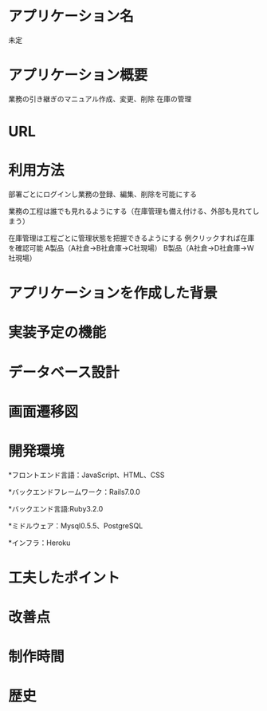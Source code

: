 # アプリケーション名
未定

# アプリケーション概要
業務の引き継ぎのマニュアル作成、変更、削除
在庫の管理

# URL
# 利用方法
部署ごとにログインし業務の登録、編集、削除を可能にする

業務の工程は誰でも見れるようにする（在庫管理も備え付ける、外部も見れてしまう）

在庫管理は工程ごとに管理状態を把握できるようにする
例クリックすれば在庫を確認可能
A製品（A社倉→B社倉庫→C社現場）
B製品（A社倉→D社倉庫→W社現場）


# アプリケーションを作成した背景


# 実装予定の機能




# データベース設計
# 画面遷移図
# 開発環境
*フロントエンド言語：JavaScript、HTML、CSS

*バックエンドフレームワーク：Rails7.0.0 

*バックエンド言語:Ruby3.2.0

*ミドルウェア：Mysql0.5.5、PostgreSQL

*インフラ：Heroku
# 工夫したポイント


# 改善点




# 制作時間

# 歴史

